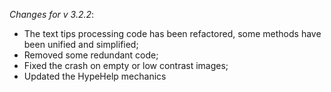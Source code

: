 _Changes for v 3.2.2_:
- The text tips processing code has been refactored, some methods have been unified and simplified;
- Removed some redundant code;
- Fixed the crash on empty or low contrast images;
- Updated the HypeHelp mechanics
